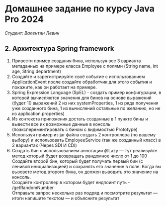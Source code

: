 # Домашнее задание по курсу Java Pro 2024

*Студент: Валентин Левин*

## 2. Архитектура Spring framework

1. Привести пример создания бина, используя все 3 варианта метаданных на примере класса Employee с полями (String name, int age, String department)
2. Создайте и зарегистрируйте своё событие с использованием ApplicationEvent после создайте обработчик для этого события и покажите, как он работает на примере.
3. Spring Expression Language (SpEL) - создать пример конфигурации, в которой вычисляются значения для бинов на основе выражений (будет 10 выражений 2 из них systemProperties, 1 из ряда получения уже созданного бина, 1 из вычислений остальные по желанию, но не из application.properties)
4. Из контекста приложения достать созданные в 1 пункте бины и вывеcти все их возможные данные в консоль (поэксперементировать с бином с видимостью Prototype)
5. Используя пример из jar файла создать 2 контроллера (по вашему выбору) и использовать EmployeeService (так же созданный класс) в 2 вариантах (Через SDI И CDI)
6. Создать бин с использованием аннотации @Lazy — тут реализуйте метод который будет возвращать рандомное число от 1 до 100
   Создайте второй бин, который будет получать первый бин (с ленивой инициализацией) и сохранять его значение в поле. Когда вы вызовете метод второго бина, он должен выводить это значение на консоль.  
   Создайте контроллер в котором будет ендпоинт путь - /getRandomNumber  
   Отправьте запрос несколько раз подряд и посмотрите результат — итоги напишите текстом — и объясните результат  

